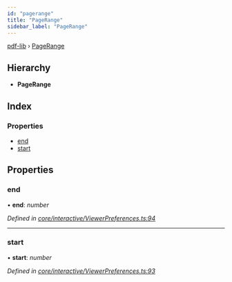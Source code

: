 ```yaml
---
id: "pagerange"
title: "PageRange"
sidebar_label: "PageRange"
---
```


[pdf-lib](../index.md) › [PageRange](pagerange.md)

## Hierarchy

* **PageRange**

## Index

### Properties

* [end](pagerange.md#end)
* [start](pagerange.md#start)

## Properties

###  end

• **end**: *number*

*Defined in [core/interactive/ViewerPreferences.ts:94](https://github.com/Hopding/pdf-lib/blob/d213f92/src/core/interactive/ViewerPreferences.ts#L94)*

___

###  start

• **start**: *number*

*Defined in [core/interactive/ViewerPreferences.ts:93](https://github.com/Hopding/pdf-lib/blob/d213f92/src/core/interactive/ViewerPreferences.ts#L93)*
